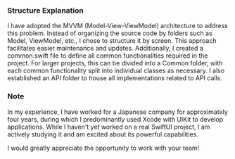 ### Structure Explanation
I have adopted the MVVM (Model-View-ViewModel) architecture to address this problem. Instead of organizing the source code by folders such as Model, ViewModel, etc.,
I chose to structure it by screen. This approach facilitates easier maintenance and updates.
Additionally, I created a common.swift file to define all common functionalities required in the project.
For larger projects, this can be divided into a Common folder, with each common functionality split into individual classes as necessary.
I also established an API folder to house all implementations related to API calls.

### Note
In my experience, I have worked for a Japanese company for approximately four years, during which I predominantly used Xcode with UIKit to develop applications.
While I haven't yet worked on a real SwiftUI project, I am actively studying it and am excited about its powerful capabilities.

I would greatly appreciate the opportunity to work with your team!

